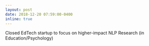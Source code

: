 ```yaml
---
layout: post
date: 2018-12-20 07:59:00-0400
inline: true
---
```


Closed EdTech startup to focus on higher-impact NLP Research (in Education/Psychology)
